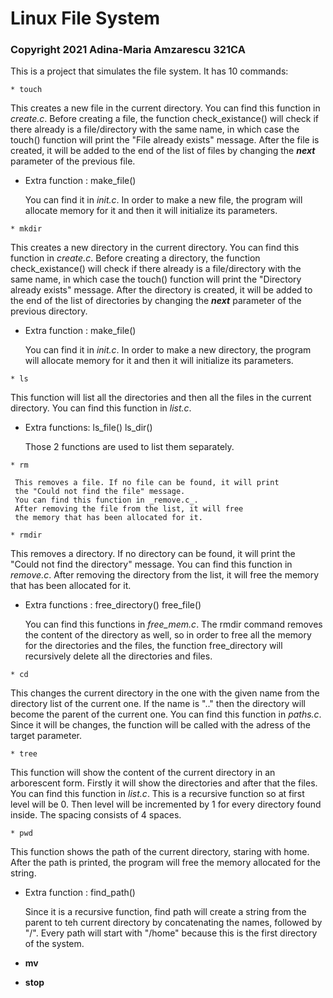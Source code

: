 # Linux File System
### Copyright 2021 Adina-Maria Amzarescu 321CA
This is a project that simulates the file system.
It has 10 commands:
```
* touch 
```
  This creates a new file in the current directory.
  You can find this function in _create.c_.
  Before creating a file, the function check_existance()
  will check if there already is a file/directory with the same name,
  in which case the touch() function will print the "File already exists" message.
  After the file is created, it will be added to the end of the list of files by
  changing the **_next_** parameter of the previous file.
  
  * Extra function : make_file()
  
    You can find it in _init.c_.
    In order to make a new file, the program will allocate memory for it
    and then it will initialize its parameters.
```   
* mkdir
```
  This creates a new directory in the current directory.
  You can find this function in _create.c_.
  Before creating a directory, the function check_existance()
  will check if there already is a file/directory with the same name,
  in which case the touch() function will print the "Directory already exists" message.
  After the directory is created, it will be added to the end of the list of directories by
  changing the **_next_** parameter of the previous directory.
  
  * Extra function : make_file()
  
    You can find it in _init.c_.
    In order to make a new directory, the program will allocate memory for it
    and then it will initialize its parameters.
```  
* ls
```
  This function will list all the directories and then all the files in the
  current directory.
  You can find this function in _list.c_.
  
  * Extra functions: ls_file()  ls_dir()
  
    Those 2 functions are used to list them separately.
```
* rm
```
     This removes a file. If no file can be found, it will print
     the "Could not find the file" message.
     You can find this function in _remove.c_.
     After removing the file from the list, it will free
     the memory that has been allocated for it.
```
* rmdir
```
   This removes a directory. If no directory can be found, it will print
   the "Could not find the directory" message.
   You can find this function in _remove.c_.
   After removing the directory from the list, it will free
   the memory that has been allocated for it.
     
   * Extra functions : free_directory()  free_file()
     
        You can find this functions in _free_mem.c_.
        The rmdir command removes the content of the directory
        as well, so in order to free all the memory for the directories
        and the files, the function free_directory will recursively
        delete all the directories and files.
```
* cd
```

   This changes the current directory in the one with the given name from
   the directory list of the current one. If the name is ".." then the
   directory will become the parent of the current one. 
   You can find this function in _paths.c_.
   Since it will be changes, the function will be called with the adress
   of the target parameter.

```
* tree
```
   This function will show the content of the current directory in an
   arborescent form. Firstly it will show the directories and after that
   the files.
   You can find this function in _list.c_.
   This is a recursive function so at first level will be 0. Then level
   will be incremented by 1 for every directory found inside. The spacing
   consists of 4 spaces.
   
```
* pwd
```
   This function shows the path of the current directory, staring with home.
   After the path is printed, the program will free the memory allocated
   for the string.
    
   * Extra function : find_path()
   
       Since it is a recursive function, find path will create a
       string from the parent to teh current directory by concatenating
       the names, followed by "/". Every path will start with "/home" because
       this is the first directory of the system.
* **mv**
* **stop**
